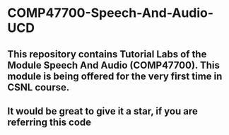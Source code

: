 # COMP47700-Speech-And-Audio-UCD
## This repository contains Tutorial Labs of the Module Speech And Audio (COMP47700). This module is being offered for the very first time in CSNL course. 
## It would be great to give it a star, if you are referring this code
